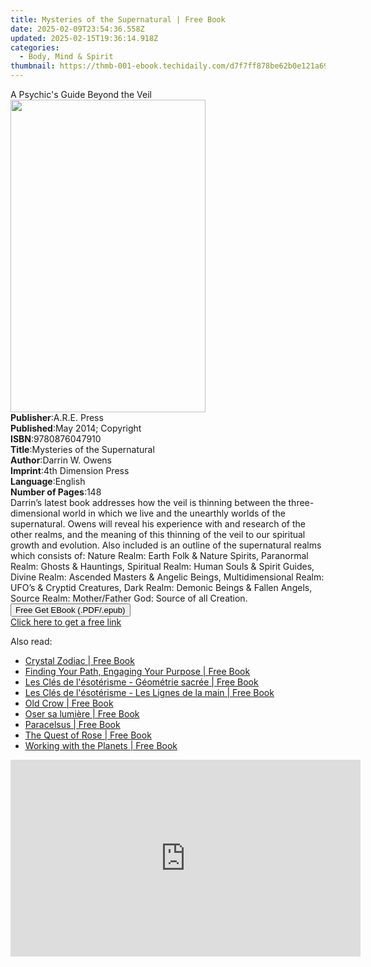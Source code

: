 ```yaml
---
title: Mysteries of the Supernatural | Free Book
date: 2025-02-09T23:54:36.558Z
updated: 2025-02-15T19:36:14.918Z
categories:
  - Body, Mind & Spirit
thumbnail: https://thmb-001-ebook.techidaily.com/d7f7ff878be62b0e121a69cb1d3e566938aa6bc3f19a4f2c2da321ce85b9b240.jpg
---
```

<main id="book-container">
  <div class="flex flex-col">
    <div class="book-brief flex-1 py-6 px-4 sm:p-6 md:py-10 md:px-8">
      <!-- brief-->
      <div class="book-brief-main">A Psychic's Guide Beyond the Veil</div>
    </div>
    <div
      class="book-meta-info flex-1 grid gap-4 col-start-1 col-end-3 row-start-1 sm:mb-6 sm:grid-cols-4 lg:gap-6 lg:col-start-2 lg:row-end-6 lg:row-span-6 lg:mb-0"
    >
      <div
        class="book-meta-info-left place-content-center mt-4 p-4 text-sm leading-6 col-start-2 col-span-2 dark:text-slate-400"
      >
        <img
          class="w-full h-500 object-cover rounded-lg sm:h-255 sm:col-span-2 lg:col-span-full"
          src="https://img-001-ebook.techidaily.com/dddddccf79d1bc1009e24456d9b72f41f8230955e97df18f7f5ef8a0ae350d73.jpg"
          alt=""
          width="312"
          height="500"
        />
      </div>
      <div
        class="book-meta-info-right mt-2 col-start-1 row-start-2 col-span-3 self-center"
      >
        <!-- meta data  -->
        <div class="flex flex-col px-4 md:px-8">
          <div class="flex-1">
            <strong>Publisher</strong>:<span class="px-2">A.R.E. Press</span>
          </div>
          <div class="flex-1">
            <strong>Published</strong>:<span class="px-2"
              >May 2014; Copyright</span
            >
          </div>
          <div class="flex-1">
            <strong>ISBN</strong>:<span class="px-2">9780876047910</span>
          </div>
          <div class="flex-1">
            <strong>Title</strong>:<span class="px-2"
              >Mysteries of the Supernatural</span
            >
          </div>
          <div class="flex-1">
            <strong>Author</strong>:<span class="px-2">Darrin W. Owens</span>
          </div>
          <div class="flex-1">
            <strong>Imprint</strong>:<span class="px-2"
              >4th Dimension Press</span
            >
          </div>
          <div class="flex-1">
            <strong>Language</strong>:<span class="px-2">English</span>
          </div>
          <div class="flex-1">
            <strong>Number of Pages</strong>:<span class="px-2">148</span>
          </div>
        </div>
      </div>
    </div>
    <div class="book-description flex-1 py-6 px-4 sm:p-6 md:py-10 md:px-8">
      <div class="book-description-main">
        <div accordion-content="" id="description">
          Darrin’s latest book addresses how the veil is thinning between the
          three-dimensional world in which we live and the unearthly worlds of
          the supernatural. Owens will reveal his experience with and research
          of the other realms, and the meaning of this thinning of the veil to
          our spiritual growth and evolution. Also included is an outline of the
          supernatural realms which consists of: Nature Realm: Earth Folk &amp;
          Nature Spirits, Paranormal Realm: Ghosts &amp; Hauntings, Spiritual
          Realm: Human Souls &amp; Spirit Guides, Divine Realm: Ascended Masters
          &amp; Angelic Beings, Multidimensional Realm: UFO’s &amp; Cryptid
          Creatures, Dark Realm: Demonic Beings &amp; Fallen Angels, Source
          Realm: Mother/Father God: Source of all Creation.
        </div>
      </div>
    </div>
    <div class="book-excerpts flex-1 py-6 px-4 sm:p-6 md:py-10 md:px-8"></div>
    <div
      class="book-about-author flex-1 py-6 px-4 sm:p-6 md:py-10 md:px-8"
    ></div>
    <div class="book-free-get flex-1 py-6 px-4 sm:p-6 md:py-10 md:px-8">
      <button
        id="btn-free-get"
        class="bg-blue-500 hover:bg-blue-700 text-white font-bold py-2 px-4 rounded"
      >
        Free Get EBook (.PDF/.epub)
      </button>
      <div id="countdown-display" class="px-2 text-lg mt-2"></div>
      <a
        id="free-link"
        class="hidden bg-blue-500 hover:bg-blue-700 text-white font-bold py-2 px-4 rounded"
        href="https://www.ebooks.com/en-us/book/96370951/mysteries-of-the-supernatural/darrin-w-owens/"
        target="_blank"
        >Click here to get a free link</a
      >
    </div>
    <script>
      let countdownTime = 0;
      let countdownInterval = null;
      document
        .getElementById('btn-free-get')
        .addEventListener('click', startCountdown);
      function startCountdown() {
        countdownTime = new Date().getTime() + 60000 * 3;
        countdownInterval = setInterval(updateCountdown, 1000);
        document.getElementById('btn-free-get').disabled = true;
        document
          .getElementById('btn-free-get')
          .classList.add('bg-gray-500', 'cursor-not-allowed');
      }
      function updateCountdown() {
        let currentTime = new Date().getTime();
        let timeLeft = countdownTime - currentTime;
        let secondsLeft = Math.floor(timeLeft / 1000);
        document.getElementById('countdown-display').innerHTML =
          `Remaining time: ${secondsLeft} seconds.`;
        if (secondsLeft <= 0) {
          clearInterval(countdownInterval);
          document.getElementById('btn-free-get').classList.add('hidden');
          document.getElementById('free-link').classList.remove('hidden');
          document.getElementById('countdown-display').innerHTML = '';
        }
      }
    </script>
  </div>
</main>

<ins class="adsbygoogle"
      style="display:block"
      data-ad-client="ca-pub-7571918770474297"
      data-ad-slot="8358498916"
      data-ad-format="auto"
      data-full-width-responsive="true"></ins>
    

<span class="atpl-alsoreadstyle">Also read:</span>
<div><ul>
<li><a href="https://novels-ebooks.techidaily.com/210358785-9780753735060-crystal-zodiac/"><u>Crystal Zodiac | Free Book</u></a></li>
<li><a href="https://novels-ebooks.techidaily.com/210359240-9781947151963-finding-your-path-engaging-your-purpose/"><u>Finding Your Path, Engaging Your Purpose | Free Book</u></a></li>
<li><a href="https://novels-ebooks.techidaily.com/210358342-9782226468062-les-cles-de-lesoterisme-geometrie-sacree/"><u>Les Clés de l'ésotérisme - Géométrie sacrée | Free Book</u></a></li>
<li><a href="https://novels-ebooks.techidaily.com/210358341-9782226468055-les-cles-de-lesoterisme-les-lignes-de-la-main/"><u>Les Clés de l'ésotérisme - Les Lignes de la main | Free Book</u></a></li>
<li><a href="https://novels-ebooks.techidaily.com/210359219-9780578954189-old-crow/"><u>Old Crow | Free Book</u></a></li>
<li><a href="https://novels-ebooks.techidaily.com/210358319-9782017150046-oser-sa-lumiere/"><u>Oser sa lumière | Free Book</u></a></li>
<li><a href="https://novels-ebooks.techidaily.com/210358214-9780691238227-paracelsus/"><u>Paracelsus | Free Book</u></a></li>
<li><a href="https://novels-ebooks.techidaily.com/210359274-9781990093197-the-quest-of-rose/"><u>The Quest of Rose | Free Book</u></a></li>
<li><a href="https://novels-ebooks.techidaily.com/210359043-9780995699960-working-with-the-planets/"><u>Working with the Planets | Free Book</u></a></li>
</ul></div>

<!-- affiliate ads begin -->
<iframe width="560" height="315" src="https://www.youtube.com/embed/JAkb8Bv3AU4?si=2rHwnZYTzTLieKgY" title="YouTube video player" frameborder="0" allow="accelerometer; autoplay; clipboard-write; encrypted-media; gyroscope; picture-in-picture; web-share" referrerpolicy="strict-origin-when-cross-origin" allowfullscreen></iframe>
<!-- affiliate ads end -->

